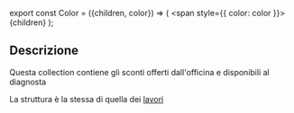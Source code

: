 export const Color = ({children, color}) => (
<span
style={{
      color: color
    }}>
{children}
</span>
);

## Descrizione

Questa collection contiene gli sconti offerti dall'officina e disponibili al diagnosta

La struttura è la stessa di quella dei [lavori](/model-description/Lavori)